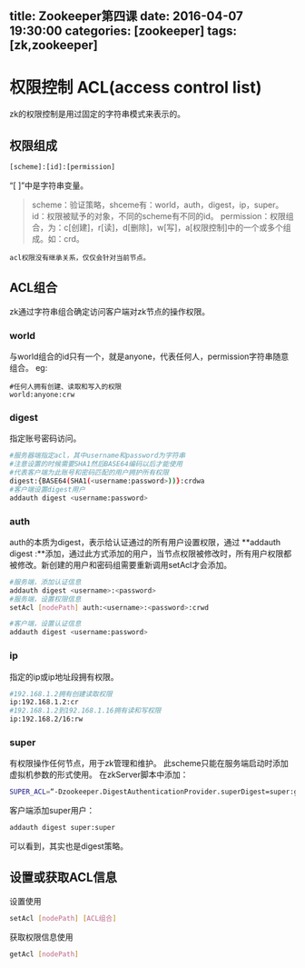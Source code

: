 title: Zookeeper第四课
date: 2016-04-07 19:30:00
categories: [zookeeper]
tags: [zk,zookeeper]
---

# 权限控制 ACL(access control list)
zk的权限控制是用过固定的字符串模式来表示的。

## 权限组成
~~~ bash
[scheme]:[id]:[permission]
~~~
“[  ]”中是字符串变量。
> scheme：验证策略，shceme有：world，auth，digest，ip，super。
> id：权限被赋予的对象，不同的scheme有不同的id。
> permission：权限组合，为：c[创建]，r[读]，d[删除]，w[写]，a[权限控制]中的一个或多个组成。如：crd。

~~~
acl权限没有继承关系，仅仅会针对当前节点。
~~~
<!--more -->
## ACL组合
zk通过字符串组合确定访问客户端对zk节点的操作权限。
### world
与world组合的id只有一个，就是anyone，代表任何人，permission字符串随意组合。
eg:
~~~
#任何人拥有创建、读取和写入的权限
world:anyone:crw
~~~

### digest
指定账号密码访问。
~~~ bash
#服务器端指定acl，其中username和password为字符串
#注意设置的时候需要SHA1然后BASE64编码以后才能使用
#代表客户端为此账号和密码匹配的用户拥护所有权限
digest:{BASE64(SHA1(<username:password>))}:crdwa
#客户端设置digest用户
addauth digest <username:password>
~~~

### auth
auth的本质为digest，表示给认证通过的所有用户设置权限，通过
**addauth digest <username>:<password>**添加，通过此方式添加的用户，当节点权限被修改时，所有用户权限都被修改。新创建的用户和密码组需要重新调用setAcl才会添加。
~~~ bash
#服务端，添加认证信息
addauth digest <username>:<password>
#服务端，设置权限信息
setAcl [nodePath] auth:<username>:<password>:crwd

#客户端，设置认证信息
addauth digest <username:password>
~~~

### ip
指定的ip或ip地址段拥有权限。
~~~ bash
#192.168.1.2拥有创建读取权限
ip:192.168.1.2:cr
#192.168.1.2到192.168.1.16拥有读和写权限
ip:192.168.2/16:rw
~~~

### super
有权限操作任何节点，用于zk管理和维护。
此scheme只能在服务端启动时添加虚拟机参数的形式使用。
在zkServer脚本中添加：
~~~ bash
SUPER_ACL=“-Dzookeeper.DigestAuthenticationProvider.superDigest=super:gG7s8t3oDEtIqF6DM9LlI/R+9Ss=”
~~~
客户端添加super用户：
~~~ bash
addauth digest super:super
~~~
可以看到，其实也是digest策略。

## 设置或获取ACL信息
设置使用
~~~ bash
setAcl [nodePath] [ACL组合]
~~~
获取权限信息使用
~~~ bash
getAcl [nodePath]
~~~
